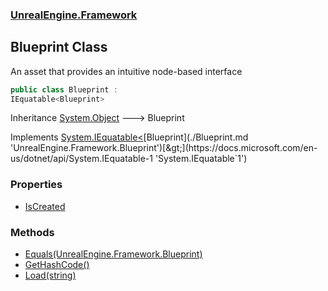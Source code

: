 ### [UnrealEngine.Framework](./UnrealEngine-Framework.md 'UnrealEngine.Framework')
## Blueprint Class
An asset that provides an intuitive node-based interface  
```csharp
public class Blueprint :
IEquatable<Blueprint>
```
Inheritance [System.Object](https://docs.microsoft.com/en-us/dotnet/api/System.Object 'System.Object') &#129106; Blueprint  

Implements [System.IEquatable&lt;](https://docs.microsoft.com/en-us/dotnet/api/System.IEquatable-1 'System.IEquatable`1')[Blueprint](./Blueprint.md 'UnrealEngine.Framework.Blueprint')[&gt;](https://docs.microsoft.com/en-us/dotnet/api/System.IEquatable-1 'System.IEquatable`1')  
### Properties
- [IsCreated](./Blueprint-IsCreated.md 'UnrealEngine.Framework.Blueprint.IsCreated')
### Methods
- [Equals(UnrealEngine.Framework.Blueprint)](./Blueprint-Equals(Blueprint).md 'UnrealEngine.Framework.Blueprint.Equals(UnrealEngine.Framework.Blueprint)')
- [GetHashCode()](./Blueprint-GetHashCode().md 'UnrealEngine.Framework.Blueprint.GetHashCode()')
- [Load(string)](./Blueprint-Load(string).md 'UnrealEngine.Framework.Blueprint.Load(string)')
